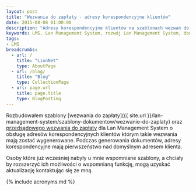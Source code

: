 ```yaml
---
layout: post
title: "Wezwania do zapłaty - adresy korespondencyjne klientów"
date: 2015-08-08 01:00:00
description: "Adresy korespondencyjne klientów na szablonach wezwań do zapłaty"
keywords: LMS, Lan Management System, rozwój Lan Management System, dodatki, komponenty, LMS GIT, LMS INET, wezwanie do zapłaty, przedsądowe wezwanie do zapłaty,  ostateczne przedsądowe wezwanie do zapłaty
tags:
- LMS
breadcrumbs:
  - url: /
    title: "LionNet"
    type: AboutPage
  - url: /blog/
    title: "Blog"
    type: CollectionPage
  - url: page.url
    title: page.title
    type: BlogPosting
---
```


Rozbudowałem szablony [wezwania do zapłaty]({{ site.url }}/lan-management-system/szablony-dokumentow/wezwanie-do-zaplaty) 
oraz [przedsądowego wezwania do zapłaty](/lan-management-system/szablony-dokumentow/przedsadowe-wezwanie-do-zaplaty) 
dla Lan Management System o obsługę adresów korespondencyjnych klientów którym 
takie wezwania mają zostać wygenerowane. Podczas generowania dokumentów, adresy 
korespondencyjne mają pierwszeństwo nad domyślnym adresem klienta.

Osoby które już wcześniej nabyły u mnie wspomniane szablony, a chciały by rozszerzyć
ich możliwości o wspomnianą funkcję, mogą uzyskać aktualizację kontaktując się ze mną.


{% include acronyms.md %}
